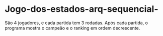 # Jogo-dos-estados-arq-sequencial-
São 4 jogadores, e cada partida tem 3 rodadas. Após cada partida, o programa mostra o campeão e o ranking em ordem decrescente.
